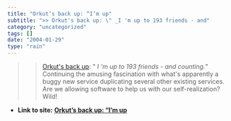 ```yaml
---
title: "Orkut’s back up: “I’m up"
subtitle: ">> Orkut's back up: \" _I 'm up to 193 friends - and"
category: "uncategorized"
tags: []
date: "2004-01-29"
type: "rain"
---
```

>>

>> [Orkut's back up](<http://orkut.com>): " _I 'm up to 193 friends - and
counting._" Continuing the amusing fascination with what's apparently a buggy
new service duplicating several other existing services. Are we allowing
software to help us with our self-realization? Wild!


* **Link to site:** **[Orkut’s back up: “I’m up](None)**